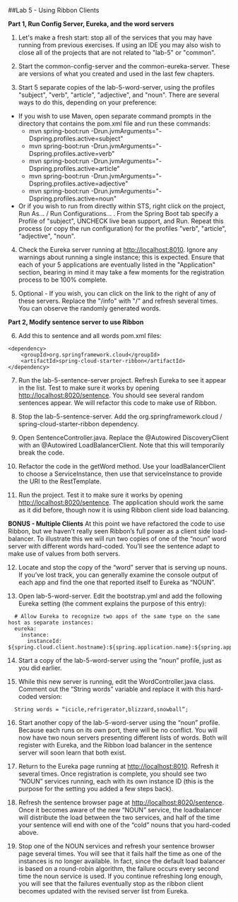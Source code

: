 ##Lab 5 - Using Ribbon Clients

**Part 1, Run Config Server, Eureka, and the word servers**

1.  Let's make a fresh start: stop all of the services that you may have running from previous exercises.  If using an IDE you may also wish to close all of the projects that are not related to "lab-5" or "common".

2.  Start the common-config-server and the common-eureka-server.  These are versions of what you created and used in the last few chapters.

3.  Start 5 separate copies of the lab-5-word-server, using the profiles "subject", "verb", "article", "adjective", and "noun".  There are several ways to do this, depending on your preference:
  - If you wish to use Maven, open separate command prompts in the directory that contains the pom.xml file and run these commands:
    - mvn spring-boot:run -Drun.jvmArguments="-Dspring.profiles.active=subject"
    - mvn spring-boot:run -Drun.jvmArguments="-Dspring.profiles.active=verb"
    - mvn spring-boot:run -Drun.jvmArguments="-Dspring.profiles.active=article"
    - mvn spring-boot:run -Drun.jvmArguments="-Dspring.profiles.active=adjective"
    - mvn spring-boot:run -Drun.jvmArguments="-Dspring.profiles.active=noun"
  - Or if you wish to run from directly within STS, right click on the project, Run As... / Run Configurations... .  From the Spring Boot tab specify a Profile of "subject", UNCHECK live bean support, and Run.  Repeat this process (or copy the run configuration) for the profiles "verb", "article", "adjective", "noun".
		
4.  Check the Eureka server running at [http://localhost:8010](http://localhost:8010).   Ignore any warnings about running a single instance; this is expected.  Ensure that each of your 5 applications are eventually listed in the "Application" section, bearing in mind it may take a few moments for the registration process to be 100% complete.	

5.  Optional - If you wish, you can click on the link to the right of any of these servers.  Replace the "/info" with "/" and refresh several times.  You can observe the randomly generated words.

  **Part 2, Modify sentence server to use Ribbon**	

6.  Add this to sentence and all words pom.xml files:
```
<dependency>
	<groupId>org.springframework.cloud</groupId>
	<artifactId>spring-cloud-starter-ribbon</artifactId>
</dependency>
```
7.  Run the lab-5-sentence-server project.  Refresh Eureka to see it appear in the list.  Test to make sure it works by opening [http://localhost:8020/sentence](http://localhost:8020/sentence).  You should see several random sentences appear.  We will refactor this code to make use of Ribbon.

8.  Stop the lab-5-sentence-server.  Add the org.springframework.cloud / spring-cloud-starter-ribbon dependency.

9.  Open SentenceController.java.  Replace the @Autowired DiscoveryClient with an @Autowired LoadBalancerClient.  Note that this will temporarily break the code.

10.  Refactor the code in the getWord method.  Use your loadBalancerClient to choose a ServiceInstance, then use that serviceInstance to provide the URI to the RestTemplate.

11.  Run the project.  Test it to make sure it works by opening [http://localhost:8020/sentence](http://localhost:8020/sentence).  The application should work the same as it did before, though now it is using Ribbon client side load balancing.

  **BONUS - Multiple Clients**  At this point we have refactored the code to use Ribbon, but we haven’t really seen Ribbon’s full power as a client side load-balancer.  To illustrate this we will run two copies of one of the “noun” word server with different words hard-coded.  You’ll see the sentence adapt to make use of values from both servers.

12. Locate and stop the copy of the “word” server that is serving up nouns.  If you’ve lost track, you can generally examine the console output of each app and find the one that reported itself to Eureka as “NOUN”.

13. Open lab-5-word-server.  Edit the bootstrap.yml and add the following Eureka setting (the comment explains the purpose of this entry):
  ```
    # Allow Eureka to recognize two apps of the same type on the same host as separate instances:
    eureka:
      instance:
        instanceId: ${spring.cloud.client.hostname}:${spring.application.name}:${spring.application.instance_id:${random.value}}
  ```
14. Start a copy of the lab-5-word-server using the “noun” profile, just as you did earlier.

15. While this new server is running, edit the WordController.java class.  Comment out the “String words” variable and replace it with this hard-coded version:
  ```
    String words = “icicle,refrigerator,blizzard,snowball”;
  ```
16. Start another copy of the lab-5-word-server using the “noun” profile.  Because each runs on its own port, there will be no conflict.  You will now have two noun servers presenting different lists of words.  Both will register with Eureka, and the Ribbon load balancer in the sentence server will soon learn that both exist.

17. Return to the Eureka page running at [http://localhost:8010](http://localhost:8010).  Refresh it several times.  Once registration is complete, you should see two “NOUN” services running, each with its own instance ID (this is the purpose for the setting you added a few steps back).

18. Refresh the sentence browser page at [http://localhost:8020/sentence](http://localhost:8020/sentence).  Once it becomes aware of the new “NOUN” service, the loadbalancer will distribute the load between the two services, and half of the time your sentence will end with one of the “cold” nouns that you hard-coded above.

19. Stop one of the NOUN services and refresh your sentence browser page several times.  You will see that it fails half the time as one of the instances is no longer available.  In fact, since the default load balancer is based on a round-robin algorithm, the failure occurs every second time the noun service is used.  If you continue refreshing long enough, you will see that the failures eventually stop as the ribbon client becomes updated with the revised server list from Eureka. 
